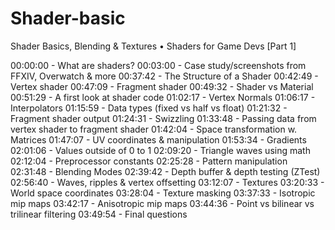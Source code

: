 # Shader-basic

Shader Basics, Blending & Textures • Shaders for Game Devs [Part 1]

00:00:00 - What are shaders?
00:03:00 - Case study/screenshots from FFXIV, Overwatch & more
00:37:42 - The Structure of a Shader
00:42:49 - Vertex shader
00:47:09 - Fragment shader
00:49:32 - Shader vs Material
00:51:29 - A first look at shader code
01:02:17 - Vertex Normals
01:06:17 - Interpolators
01:15:59 - Data types (fixed vs half vs float)
01:21:32 - Fragment shader output
01:24:31 - Swizzling
01:33:48 - Passing data from vertex shader to fragment shader
01:42:04 - Space transformation w. Matrices
01:47:07 - UV coordinates & manipulation
01:53:34 - Gradients
02:01:06 - Values outside of 0 to 1
02:09:20 - Triangle waves using math
02:12:04 - Preprocessor constants
02:25:28 - Pattern manipulation
02:31:48 - Blending Modes
02:39:42 - Depth buffer & depth testing (ZTest)
02:56:40 - Waves, ripples & vertex offsetting
03:12:07 - Textures
03:20:33 - World space coordinates
03:28:04 - Texture masking
03:37:33 - Isotropic mip maps
03:42:17 - Anisotropic mip maps
03:44:36 - Point vs bilinear vs trilinear filtering
03:49:54 - Final questions